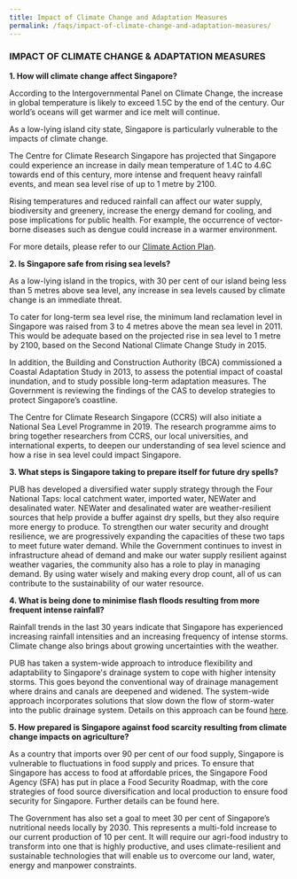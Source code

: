 ```yaml
---
title: Impact of Climate Change and Adaptation Measures
permalink: /faqs/impact-of-climate-change-and-adaptation-measures/
---
```


### IMPACT OF CLIMATE CHANGE & ADAPTATION MEASURES

**1. How will climate change affect Singapore?**

According to the Intergovernmental Panel on Climate Change, the increase in global temperature is likely to exceed 1.5C by the end of the century. Our world’s oceans will get warmer and ice melt will continue.

As a low-lying island city state, Singapore is particularly vulnerable to the impacts of climate change.

The Centre for Climate Research Singapore has projected that Singapore could experience an increase in daily mean temperature of 1.4C to 4.6C towards end of this century, more intense and frequent heavy rainfall events, and mean sea level rise of up to 1 metre by 2100.

Rising temperatures and reduced rainfall can affect our water supply, biodiversity and greenery, increase the energy demand for cooling, and pose implications for public health. For example, the occurrence of vector-borne diseases such as dengue could increase in a warmer environment.

For more details, please refer to our [<a href="/docs/default-source/publications/take-action-today-for-a-carbon-efficient-singapore.pdf" target="_blank">Climate Action Plan</a>](/docs/default-source/publications/take-action-today-for-a-carbon-efficient-singapore.pdf).

**2. Is Singapore safe from rising sea levels?**

As a low-lying island in the tropics, with 30 per cent of our island being less than 5 metres above sea level, any increase in sea levels caused by climate change is an immediate threat.

To cater for long-term sea level rise, the minimum land reclamation level in Singapore was raised from 3 to 4 metres above the mean sea level in 2011. This would be adequate based on the projected rise in sea level to 1 metre by 2100, based on the Second National Climate Change Study in 2015. 

In addition, the Building and Construction Authority (BCA) commissioned a Coastal Adaptation Study in 2013, to assess the potential impact of coastal inundation, and to study possible long-term adaptation measures. The Government is reviewing the findings of the CAS to develop strategies to protect Singapore’s coastline.

The Centre for Climate Research Singapore (CCRS) will also initiate a National Sea Level Programme in 2019. The research programme aims to bring together researchers from CCRS, our local universities, and international experts, to deepen our understanding of sea level science and how a rise in sea level could impact Singapore. 

**3. What steps is Singapore taking to prepare itself for future dry spells?**

PUB has developed a diversified water supply strategy through the Four National Taps: local catchment water, imported water, NEWater and desalinated water. NEWater and desalinated water are weather-resilient sources that help provide a buffer against dry spells, but they also require more energy to produce. To strengthen our water security and drought resilience, we are progressively expanding the capacities of these two taps to meet future water demand. While the Government continues to invest in infrastructure ahead of demand and make our water supply resilient against weather vagaries, the community also has a role to play in managing demand. By using water wisely and making every drop count, all of us can contribute to the sustainability of our water resource.

**4. What is being done to minimise flash floods resulting from more frequent intense rainfall?**

Rainfall trends in the last 30 years indicate that Singapore has experienced increasing rainfall intensities and an increasing frequency of intense storms. Climate change also brings about growing uncertainties with the weather. 

PUB has taken a system-wide approach to introduce flexibility and adaptability to Singapore's drainage system to cope with higher intensity storms. This goes beyond the conventional way of drainage management where drains and canals are deepened and widened. The system-wide approach incorporates solutions that slow down the flow of storm-water into the public drainage system. Details on this approach can be found [<a href="https://www.pub.gov.sg/drainage/stormwatermanagement" target="_blank">here</a>](https://www.pub.gov.sg/drainage/stormwatermanagement).

**5. How prepared is Singapore against food scarcity resulting from climate change impacts on agriculture?**

As a country that imports over 90 per cent of our food supply, Singapore is vulnerable to fluctuations in food supply and prices. To ensure that Singapore has access to food at affordable prices, the Singapore Food Agency (SFA) has put in place a Food Security Roadmap, with the core strategies of food source diversification and local production to ensure food security for Singapore. Further details can be found here.

The Government has also set a goal to meet 30 per cent of Singapore’s nutritional needs locally by 2030. This represents a multi-fold increase to our current production of 10 per cent. It will require our agri-food industry to transform into one that is highly productive, and uses climate-resilient and sustainable technologies that will enable us to overcome our land, water, energy and manpower constraints.